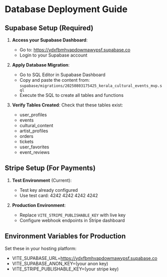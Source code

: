 # Database Deployment Guide

## Supabase Setup (Required)

1. **Access your Supabase Dashboard**:

   - Go to: https://ydxfbmhvapdowmawypsf.supabase.co
   - Login to your Supabase account

2. **Apply Database Migration**:

   - Go to SQL Editor in Supabase Dashboard
   - Copy and paste the content from: `supabase/migrations/20250803175425_kerala_cultural_events_mvp.sql`
   - Execute the SQL to create all tables and functions

3. **Verify Tables Created**:
   Check that these tables exist:
   - user_profiles
   - events
   - cultural_content
   - artist_profiles
   - orders
   - tickets
   - user_favorites
   - event_reviews

## Stripe Setup (For Payments)

1. **Test Environment** (Current):

   - Test key already configured
   - Use test card: 4242 4242 4242 4242

2. **Production Environment**:
   - Replace `VITE_STRIPE_PUBLISHABLE_KEY` with live key
   - Configure webhook endpoints in Stripe dashboard

## Environment Variables for Production

Set these in your hosting platform:

- VITE_SUPABASE_URL=https://ydxfbmhvapdowmawypsf.supabase.co
- VITE_SUPABASE_ANON_KEY=(your anon key)
- VITE_STRIPE_PUBLISHABLE_KEY=(your stripe key)
